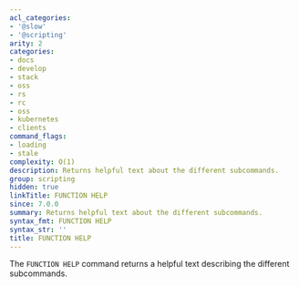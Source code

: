 ```yaml
---
acl_categories:
- '@slow'
- '@scripting'
arity: 2
categories:
- docs
- develop
- stack
- oss
- rs
- rc
- oss
- kubernetes
- clients
command_flags:
- loading
- stale
complexity: O(1)
description: Returns helpful text about the different subcommands.
group: scripting
hidden: true
linkTitle: FUNCTION HELP
since: 7.0.0
summary: Returns helpful text about the different subcommands.
syntax_fmt: FUNCTION HELP
syntax_str: ''
title: FUNCTION HELP
---
```

The `FUNCTION HELP` command returns a helpful text describing the different subcommands.
